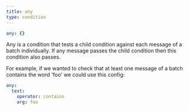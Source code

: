 ```yaml
---
title: any
type: condition
---
```


```yaml
any: {}
```

Any is a condition that tests a child condition against each message of a batch
individually. If any message passes the child condition then this condition also
passes.

For example, if we wanted to check that at least one message of a batch contains
the word 'foo' we could use this config:

``` yaml
any:
  text:
    operator: contains
    arg: foo
```

